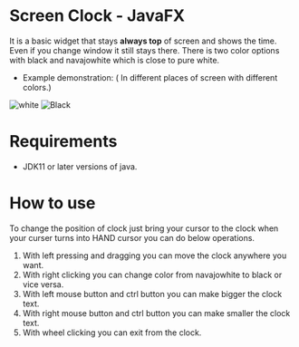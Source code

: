 # Screen Clock - JavaFX
It is a basic widget that stays **always top** of screen and shows the time. Even if you change window it still stays there. There is two color options with black and navajowhite which is close to pure white. 

- Example demonstration: ( In different places of screen with different colors.)
 
![white](https://user-images.githubusercontent.com/73116832/112976207-3e693380-915d-11eb-9465-f7a94bd5825c.png)       ![Black](https://user-images.githubusercontent.com/73116832/112976212-3f9a6080-915d-11eb-98ee-feb8fd1a1331.png)
# Requirements
- JDK11 or later versions of java.
# How to use
To change the position of clock just bring your cursor to the clock when your curser turns into HAND cursor you can do below operations.

1) With left pressing and dragging you can move the clock anywhere you want.
2) With right clicking you can change color from navajowhite to black or vice versa.
3) With left mouse button and ctrl button you can make bigger the clock text.
4) With right mouse button and ctrl button you can make smaller the clock text.
5) With wheel clicking you can exit from the clock.
